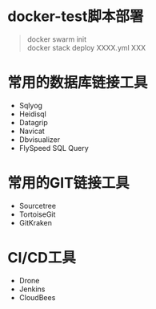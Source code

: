 # docker-test脚本部署
>docker swarm init  
>docker stack deploy XXXX.yml XXX
# 常用的数据库链接工具
* Sqlyog
* Heidisql
* Datagrip
* Navicat
* Dbvisualizer
* FlySpeed SQL Query
# 常用的GIT链接工具
* Sourcetree
* TortoiseGit
* GitKraken
# CI/CD工具
* Drone
* Jenkins
* CloudBees
